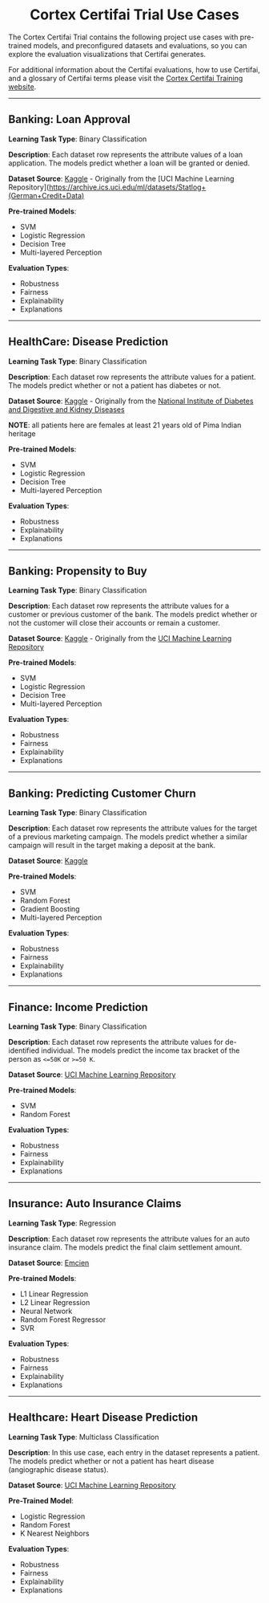 
<center> <h1>Cortex Certifai Trial Use Cases </h1> </center>

The Cortex Certifai Trial contains the following project use cases with pre-trained models, and preconfigured datasets and evaluations, so you can explore the evaluation visualizations that Certifai generates.

For additional information about the Certifai evaluations, how to use Certifai, and a glossary of Certifai terms please visit the [Cortex Certifai Training website](https://info.cognitivescale.com/cortex-certifai-training).

---

## <b>Banking: Loan Approval</b>

**Learning Task Type**: Binary Classification

**Description**: Each dataset row represents the attribute values of a loan application. The models predict whether a loan will be granted or denied.

**Dataset Source**: [Kaggle](https://www.kaggle.com/uciml/german-credit) - Originally from the [UCI Machine Learning Repository](https://archive.ics.uci.edu/ml/datasets/Statlog+(German+Credit+Data)

**Pre-trained Models**:

  - SVM
  - Logistic Regression
  - Decision Tree
  - Multi-layered Perception

**Evaluation Types**:

  - Robustness
  - Fairness
  - Explainability
  - Explanations

---

## <b>HealthCare: Disease Prediction</b>

**Learning Task Type**: Binary Classification

**Description**: Each dataset row represents the attribute values for a patient. The models predict whether or not a patient has diabetes or not.

**Dataset Source**: [Kaggle](https://www.kaggle.com/uciml/pima-indians-diabetes-database) - Originally from the [National Institute of Diabetes and Digestive and Kidney Diseases](https://www.niddk.nih.gov/)

  **NOTE**: all patients here are females at least 21 years old of Pima Indian heritage

**Pre-trained Models**:

  - SVM
  - Logistic Regression
  - Decision Tree
  - Multi-layered Perception

**Evaluation Types**:

  - Robustness
  - Explainability
  - Explanations

---

## <b>Banking: Propensity to Buy</b>

**Learning Task Type**: Binary Classification

**Description**: Each dataset row represents the attribute values for a customer or previous customer of the bank. The models predict whether or not the customer will close their accounts or remain a customer.

**Dataset Source**: [Kaggle](https://www.kaggle.com/janiobachmann/bank-marketing-dataset) - Originally from the [UCI Machine Learning Repository](http://archive.ics.uci.edu/ml/datasets/Bank+Marketing)

**Pre-trained Models**:

  - SVM
  - Logistic Regression
  - Decision Tree
  - Multi-layered Perception

**Evaluation Types**:

  - Robustness
  - Fairness
  - Explainability
  - Explanations

---

## <b>Banking: Predicting Customer Churn</b>

**Learning Task Type**: Binary Classification

**Description**: Each dataset row represents the attribute values for the target of a previous marketing campaign. The models predict whether a similar campaign will result in the target making a deposit at the bank.

**Dataset Source**: [Kaggle](https://www.kaggle.com/adammaus/predicting-churn-for-bank-customers)

**Pre-trained Models**:

  - SVM
  - Random Forest
  - Gradient Boosting
  - Multi-layered Perception

**Evaluation Types**:

  - Robustness
  - Fairness
  - Explainability
  - Explanations

---

## <b>Finance: Income Prediction</b>

**Learning Task Type**: Binary Classification

**Description**: Each dataset row represents the attribute values for de-identified individual. The models predict the income tax bracket of the person as `<=50K` or `>=50 K`.

**Dataset Source**: [UCI Machine Learning Repository](https://archive.ics.uci.edu/ml/datasets/census+income)

**Pre-trained Models**:

  - SVM
  - Random Forest

**Evaluation Types**:

  - Robustness
  - Fairness
  - Explainability
  - Explanations

---

## <b>Insurance: Auto Insurance Claims</b>

**Learning Task Type**: Regression

**Description**: Each dataset row represents the attribute values for an auto insurance claim. The models predict the final claim settlement amount.

**Dataset Source**: [Emcien](https://www.sixtusdakurah.com/resources/The_Application_of_Regularization_in_Modelling_Insurance_Claims.pdf)

**Pre-trained Models**:

  - L1 Linear Regression
  - L2 Linear Regression
  - Neural Network
  - Random Forest Regressor
  - SVR

**Evaluation Types**:

  - Robustness
  - Fairness
  - Explainability
  - Explanations

---

## <b>Healthcare: Heart Disease Prediction</b>

**Learning Task Type**: Multiclass Classification

**Description**: In this use case, each entry in the dataset represents a patient. The models predict whether or not a patient has heart disease (angiographic disease status).

**Dataset Source**: [UCI Machine Learning Repository](http://archive.ics.uci.edu/ml/datasets/Heart+Disease)

**Pre-Trained Model**:

  - Logistic Regression
  - Random Forest
  - K Nearest Neighbors

**Evaluation Types**:

  - Robustness
  - Fairness
  - Explainability
  - Explanations

